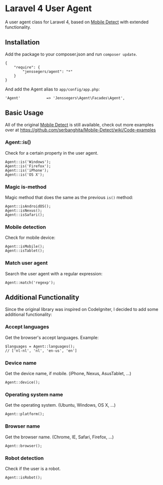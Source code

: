 Laravel 4 User Agent
====================

A user agent class for Laravel 4, based on [Mobile Detect](https://github.com/serbanghita/Mobile-Detect) with extended functionality.

Installation
------------

Add the package to your composer.json and run `composer update`.

	{
	    "require": {
	        "jenssegers/agent": "*"
	    }
	}

And add the Agent alias to `app/config/app.php`:

	'Agent'            => 'Jenssegers\Agent\Facades\Agent',

Basic Usage
-----------

All of the original [Mobile Detect](https://github.com/serbanghita/Mobile-Detect) is still available, check out more examples over at https://github.com/serbanghita/Mobile-Detect/wiki/Code-examples

### Agent::is()

Check for a certain property in the user agent.

	Agent::is('Windows');
	Agent::is('Firefox');
	Agent::is('iPhone');
	Agent::is('OS X');

### Magic is-method

Magic method that does the same as the previous `is()` method:

	Agent::isAndroidOS();
	Agent::isNexus();
	Agent::isSafari();

### Mobile detection

Check for mobile device:

	Agent::isMobile();
	Agent::isTablet();

### Match user agent

Search the user agent with a regular expression:

	Agent::match('regexp');

Additional Functionality
------------------------

Since the original library was inspired on CodeIgniter, I decided to add some additional functionality:

### Accept languages

Get the browser's accept languages. Example:

	$languages = Agent::languages();
	// ['nl-nl', 'nl', 'en-us', 'en']

### Device name

Get the device name, if mobile. (iPhone, Nexus, AsusTablet, ...)

	Agent::device();

### Operating system name

Get the operating system. (Ubuntu, Windows, OS X, ...)

	Agent::platform();

### Browser name

Get the browser name. (Chrome, IE, Safari, Firefox, ...)

	Agent::browser();

### Robot detection

Check if the user is a robot.

	Agent::isRobot();

